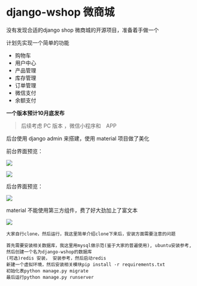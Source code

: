 
# django-wshop 微商城



没有发现合适的django shop 微商城的开源项目，准备着手做一个

计划先实现一个简单的功能


- 购物车
- 用户中心
- 产品管理
- 库存管理
- 订单管理
- 微信支付
- 余额支付

**一个版本预计10月底发布**

>后续考虑 PC 版本 ，微信小程序和　APP　

后台使用 django admin 来搭建，使用 material 项目做了美化

前台界面预览：

![](https://i.loli.net/2017/07/28/597af6aba23be.jpg)


![](https://i.loli.net/2017/07/28/597af6d4eb421.jpg)

后台界面预览：

![](https://i.loli.net/2017/07/20/59701f1d59c22.jpg)

material 不能使用第三方组件，费了好大劲加上了富文本


![](https://i.loli.net/2017/07/20/59707e4d15d78.jpg)



    大家自行clone，然后运行，我这里简单介绍clone下来后，安装方面需要注意的问题

    首先需要安装相关数据库，我这里用mysql做示范(鉴于大家的普遍使用), ubuntu安装参考, 然后创建一个名为django-wshop的数据库
    (可选)redis 安装， 安装参考，然后启动redis
    新建一个虚拟环境，然后安装相关模块pip install -r requirements.txt
    初始化表python manage.py migrate
    最后运行python manage.py runserver








